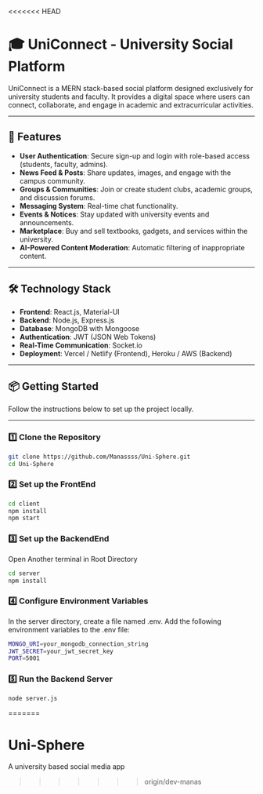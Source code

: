<<<<<<< HEAD
# 🎓 UniConnect - University Social Platform

UniConnect is a MERN stack-based social platform designed exclusively for university students and faculty. It provides a digital space where users can connect, collaborate, and engage in academic and extracurricular activities.

---

## 🚀 Features

- **User Authentication**: Secure sign-up and login with role-based access (students, faculty, admins).
- **News Feed & Posts**: Share updates, images, and engage with the campus community.
- **Groups & Communities**: Join or create student clubs, academic groups, and discussion forums.
- **Messaging System**: Real-time chat functionality.
- **Events & Notices**: Stay updated with university events and announcements.
- **Marketplace**: Buy and sell textbooks, gadgets, and services within the university.
- **AI-Powered Content Moderation**: Automatic filtering of inappropriate content.

---

## 🛠 Technology Stack

- **Frontend**: React.js, Material-UI
- **Backend**: Node.js, Express.js
- **Database**: MongoDB with Mongoose
- **Authentication**: JWT (JSON Web Tokens)
- **Real-Time Communication**: Socket.io
- **Deployment**: Vercel / Netlify (Frontend), Heroku / AWS (Backend)

---

## 📦 Getting Started

Follow the instructions below to set up the project locally.

---

### 1️⃣ **Clone the Repository**

```bash
git clone https://github.com/Manassss/Uni-Sphere.git
cd Uni-Sphere
```

### 2️⃣ **Set up the FrontEnd**

```bash
cd client
npm install
npm start
```
### 3️⃣ **Set up the BackendEnd**
Open Another terminal in Root Directory
```bash
cd server
npm install
```
### 4️⃣ **Configure Environment Variables**
In the server directory, create a file named .env.
Add the following environment variables to the .env file:
```bash
MONGO_URI=your_mongodb_connection_string
JWT_SECRET=your_jwt_secret_key
PORT=5001
```
### 5️⃣ **Run the Backend Server**
```bash
node server.js
```



=======
# Uni-Sphere
 A university based social media app
>>>>>>> origin/dev-manas
